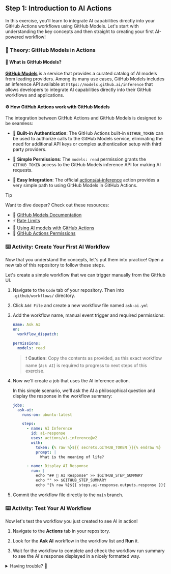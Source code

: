 ## Step 1: Introduction to AI Actions

In this exercise, you'll learn to integrate AI capabilities directly into your GitHub Actions workflows using GitHub Models. Let's start with understanding the key concepts and then straight to creating your first AI-powered workflow!

### 📖 Theory: GitHub Models in Actions

#### 🤖 What is GitHub Models?

**[GitHub Models](https://docs.github.com/github-models)** is a service that provides a curated catalog of AI models from leading providers. Among its many use cases, GitHub Models includes an inference API available at `https://models.github.ai/inference` that allows developers to integrate AI capabilities directly into their GitHub workflows and applications.

#### ⚙️ How GitHub Actions work with GitHub Models

The integration between GitHub Actions and GitHub Models is designed to be seamless:

- 🔑 **Built-in Authentication**: The GitHub Actions built-in `GITHUB_TOKEN` can be used to authorize calls to the GitHub Models service, eliminating the need for additional API keys or complex authentication setup with third party providers.

- 🔐 **Simple Permissions**: The `models: read` permission grants the `GITHUB_TOKEN` access to the GitHub Models inference API for making AI requests.

- 🎯 **Easy Integration**: The official [actions/ai-inference](https://github.com/actions/ai-inference) action provides a very simple path to using GitHub Models in GitHub Actions.

> [!TIP]
>
> Want to dive deeper? Check out these resources:
>
> - 📖 [GitHub Models Documentation](https://docs.github.com/en/github-models)
> - ⚡ [Rate Limits](https://docs.github.com/en/github-models/use-github-models/prototyping-with-ai-models#rate-limits)
> - 🔗 [Using AI models with GitHub Actions](https://docs.github.com/en/github-models/use-github-models/integrating-ai-models-into-your-development-workflow#using-ai-models-with-github-actions)
> - 🔐 [GitHub Actions Permissions](https://docs.github.com/en/actions/tutorials/authenticate-with-github_token#modifying-the-permissions-for-the-github_token)


### ⌨️ Activity: Create Your First AI Workflow

Now that you understand the concepts, let's put them into practice! Open a new tab of this repository to follow these steps.

Let's create a simple workflow that we can trigger manually from the GitHub UI.

1. Navigate to the `Code` tab of your repository. Then into `.github/workflows/` directory.

1. Click `Add File` and create a new workflow file named `ask-ai.yml`

1. Add the workflow name, manual event trigger and required permissions:

   ```yaml
   name: Ask AI
   on:
     workflow_dispatch:

   permissions:
     models: read
   ```

   > ❗ **Caution:** Copy the contents as provided, as this exact workflow name (`Ask AI`) is required to progress to next steps of this exercise.

1. Now we'll create a job that uses the AI inference action.

   In this simple scenario, we'll ask the AI a philosophical question and display the response in the workflow summary:

   ```yaml
   jobs:
     ask-ai:
       runs-on: ubuntu-latest

       steps:
         - name: AI Inference
           id: ai-response
           uses: actions/ai-inference@v2
           with:
             token: {% raw %}${{ secrets.GITHUB_TOKEN }}{% endraw %}
             prompt: |
               What is the meaning of life?

         - name: Display AI Response
           run: |
             echo "## 🤖 AI Response" >> $GITHUB_STEP_SUMMARY
             echo "" >> $GITHUB_STEP_SUMMARY
             echo "{% raw %}${{ steps.ai-response.outputs.response }}{% endraw %}" >> $GITHUB_STEP_SUMMARY
   ```

1. Commit the workflow file directly to the `main` branch.


### ⌨️ Activity: Test Your AI Workflow

Now let's test the workflow you just created to see AI in action!

1. Navigate to the **Actions** tab in your repository.

1. Look for the **Ask AI** workflow in the workflow list and **Run** it.

1. Wait for the workflow to complete and check the workflow run summary to see the AI's response displayed in a nicely formatted way.

<details>
<summary>Having trouble? 🤷</summary><br/>

- **Workflow fails to run**: Ensure you're on a repository where you have write permissions and that GitHub Actions are enabled
- **No AI response**: Make sure the `id: ai-response` is set on the AI Inference step and referenced correctly in the Display step
- **Permission errors**: Double-check that the `models: read` permission is properly configured in your workflow file
- **Action not found**: Verify you're using the exact action name: `actions/ai-inference@v2`

</details>
